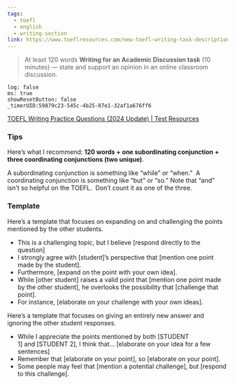 ```yaml
---
tags:
  - toefl
  - english
  - writing-section
link: https://www.toeflresources.com/new-toefl-writing-task-description-and-guide/
---
```

>At least 120 words
>**Writing for an Academic Discussion task** (10 minutes) — state and support an opinion in an online classroom discussion.

```timer
log: false
ms: true
showResetButton: false
_timerUID:59879c23-545c-4b25-87e1-32af1a676ff6
```

[TOEFL Writing Practice Questions (2024 Update) | Test Resources](https://www.toeflresources.com/sample-toefl-essays/)

### Tips

Here’s what I recommend: **120 words + one subordinating conjunction + three coordinating conjunctions (two unique)**.

A subordinating conjunction is something like “while” or “when.”  A coordinating conjunction is something like “but” or “so.” Note that “and” isn’t so helpful on the TOEFL.  Don’t count it as one of the three.

### Template


Here’s a template that focuses on expanding on and challenging the points mentioned by the other students.

- This is a challenging topic, but I believe [respond directly to the question]
- I strongly agree with [student]’s perspective that [mention one point made by the student]. 
- Furthermore, [expand on the point with your own idea].
- While [other student] raises a valid point that [mention one point made by the other student], he overlooks the possibility that [challenge that point].
- For instance, [elaborate on your challenge with your own ideas].




Here’s a template that focuses on giving an entirely new answer and ignoring the other student responses.

- While I appreciate the points mentioned by both [STUDENT 1] and [STUDENT 2], I think that… [elaborate on your idea for a few sentences]
- Remember that [elaborate on your point], so [elaborate on your point].
- Some people may feel that [mention a potential challenge], but [respond to this challenge].


